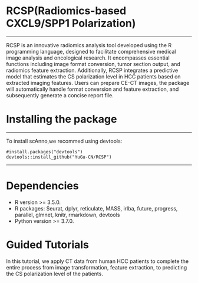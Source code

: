 # RCSP(**R**adiomics-based **C**XCL9/**S**PP1 **P**olarization)

***

RCSP is an innovative radiomics analysis tool developed using the R programming language, designed to facilitate comprehensive medical image analysis and oncological research. It encompasses essential functions including image format conversion, tumor section output, and radiomics feature extraction. Additionally, RCSP integrates a predictive model that estimates the CS polarization level in HCC patients based on extracted imaging features. Users can prepare CE-CT images, the package will automatically handle format conversion and feature extraction, and subsequently generate a concise report file.


# Installing the package

***
 
To install scAnno,we recommed using devtools:  

    #install.packages("devtools")  
    devtools::install_github("YuGu-CN/RCSP")  

***

# Dependencies
- R version >= 3.5.0.
- R packages: Seurat, dplyr, reticulate, MASS, irlba, future, progress, parallel, glmnet, knitr, rmarkdown, devtools
- Python version >= 3.7.0.

# Guided Tutorials
In this tutorial, we apply CT data from human HCC patients to complete the entire process from image transformation, feature extraction, to predicting the CS polarization level of the patients.
